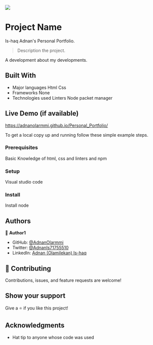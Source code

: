 ![](https://img.shields.io/badge/Microverse-blueviolet)

# Project Name

Is-haq Adnan's Personal Portfolio.

> Description the project.

A development about my developments.

## Built With

- Major languages
  Html
  Css
- Frameworks
  None
- Technologies used
  Linters
  Node packet manager

## Live Demo (if available)

https://adnanolarmmi.github.io/Personal_Portfolio/

To get a local copy up and running follow these simple example steps.

### Prerequisites

Basic Knowledge of html, css and linters and npm

### Setup

Visual studio code

### Install

Install node

## Authors

👤 **Author1**

- GitHub: [@AdnanOlarmmi](https://github.com/adnanolarmmi)
- Twitter: [@AdnanIs71755510](https://twitter.com/AdnanIs71755510)
- LinkedIn: [Adnan (Olamilekan) Is-haq](https://linkedin.com/in/adnan-is-haq-olamilekan)

## 🤝 Contributing

Contributions, issues, and feature requests are welcome!

## Show your support

Give a ⭐️ if you like this project!

## Acknowledgments

- Hat tip to anyone whose code was used
